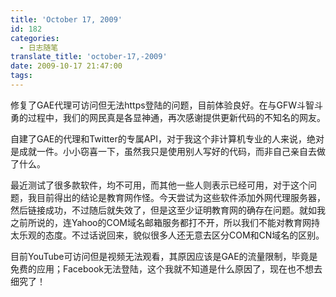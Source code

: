 ```yaml
---
title: 'October 17, 2009'
id: 182
categories:
  - 日志随笔
translate_title: 'october-17,-2009'
date: 2009-10-17 21:47:00
tags:
---
```


修复了GAE代理可访问但无法https登陆的问题，目前体验良好。在与GFW斗智斗勇的过程中，我们的网民真是各显神通，再次感谢提供更新代码的不知名的网友。

自建了GAE的代理和Twitter的专属API，对于我这个非计算机专业的人来说，绝对是成就一件。小小窃喜一下，虽然我只是使用别人写好的代码，而非自己亲自去做了什么。

最近测试了很多款软件，均不可用，而其他一些人则表示已经可用，对于这个问题，我目前得出的结论是教育网作怪。今天尝试为这些软件添加外网代理服务器，然后链接成功，不过随后就失效了，但是这至少证明教育网的确存在问题。就如我之前所说的，连Yahoo的COM域名邮箱服务都打不开，所以我们不能对教育网持太乐观的态度。不过话说回来，貌似很多人还无意去区分COM和CN域名的区别。

目前YouTube可访问但是视频无法观看，其原因应该是GAE的流量限制，毕竟是免费的应用；Facebook无法登陆，这个我就不知道是什么原因了，现在也不想去细究了！